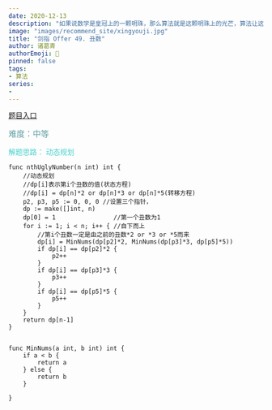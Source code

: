 ```yaml
---
date: 2020-12-13
description: "如果说数学是皇冠上的一颗明珠，那么算法就是这颗明珠上的光芒，算法让这颗明珠更加熠熠生辉，为科技进步和社会发展照亮了前进的路"
image: "images/recommend_site/xingyouji.jpg"
title: "剑指 Offer 49. 丑数"
author: 诸葛青
authorEmoji: 🎅
pinned: false
tags:
- 算法
series:
-  
---
```

[题目入口](https://leetcode-cn.com/problems/chou-shu-lcof/)

<font color=CadetBlue size=3 >难度：中等</font>

<font color=MediumTurquoise>解题思路：
动态规划</font>

```golang
func nthUglyNumber(n int) int {
	//动态规划
	//dp[i]表示第i个丑数的值(状态方程)
	//dp[i] = dp[n]*2 or dp[n]*3 or dp[n]*5(转移方程)
	p2, p3, p5 := 0, 0, 0 //设置三个指针，
	dp := make([]int, n)
	dp[0] = 1                //第一个丑数为1
	for i := 1; i < n; i++ { //自下而上
		//第i个丑数一定是由之前的丑数*2 or *3 or *5而来
		dp[i] = MinNums(dp[p2]*2, MinNums(dp[p3]*3, dp[p5]*5))
		if dp[i] == dp[p2]*2 {
			p2++
		}
		if dp[i] == dp[p3]*3 {
			p3++
		}
		if dp[i] == dp[p5]*5 {
			p5++
		}
	}
	return dp[n-1]
}


func MinNums(a int, b int) int {
	if a < b {
		return a
	} else {
		return b
	}

}
```